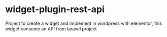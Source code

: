 # widget-plugin-rest-api
Project to create a widget and implement in wordpress with elementor, this widget consume an API from laravel project
